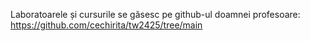 Laboratoarele și cursurile se găsesc pe github-ul doamnei profesoare:
https://github.com/cechirita/tw2425/tree/main
